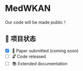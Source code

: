 # MedWKAN
Our code will be made public！

## 📌 项目状态
- [x] 📄 Paper submitted (coming soon)
- [ ] 🔓 Code released
- [ ] 📚 Extended documentation

